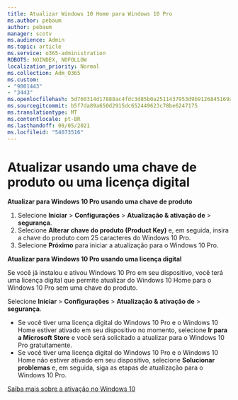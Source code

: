 ```yaml
---
title: Atualizar Windows 10 Home para Windows 10 Pro
ms.author: pebaum
author: pebaum
manager: scotv
ms.audience: Admin
ms.topic: article
ms.service: o365-administration
ROBOTS: NOINDEX, NOFOLLOW
localization_priority: Normal
ms.collection: Adm_O365
ms.custom:
- "9001443"
- "3443"
ms.openlocfilehash: 5d760314d17888ac4fdc3d85b0a2511437953d9b9126845169acd3fe486e55b6
ms.sourcegitcommit: b5f7da89a650d2915dc652449623c78be6247175
ms.translationtype: MT
ms.contentlocale: pt-BR
ms.lasthandoff: 08/05/2021
ms.locfileid: "54073516"
---
```

# <a name="upgrade-using-either-a-product-key-or-a-digital-license"></a>Atualizar usando uma chave de produto ou uma licença digital

**Atualizar para Windows 10 Pro usando uma chave de produto**

1. Selecione **Iniciar**  >  **Configurações**  >  **Atualização & ativação de**  >  **segurança**.
2. Selecione **Alterar chave do produto (Product Key)** e, em seguida, insira a chave do produto com 25 caracteres do Windows 10 Pro.
3. Selecione **Próximo** para iniciar a atualização para o Windows 10 Pro.

**Atualizar para Windows 10 Pro usando uma licença digital**

Se você já instalou e ativou Windows 10 Pro em seu dispositivo, você terá uma licença digital que permite atualizar do Windows 10 Home para o Windows 10 Pro sem uma chave do produto.

Selecione **Iniciar**  >  **Configurações**  >  **Atualização & ativação de**  >  **segurança**.

- Se você tiver uma licença digital do Windows 10 Pro e o Windows 10 Home estiver ativado em seu dispositivo no momento, selecione **Ir para a Microsoft Store** e você será solicitado a atualizar para o Windows 10 Pro gratuitamente.
- Se você tiver uma licença digital do Windows 10 Pro e o Windows 10 Home não estiver ativado em seu dispositivo, selecione **Solucionar problemas** e, em seguida, siga as etapas de atualização para o Windows 10 Pro.

[Saiba mais sobre a ativação no Windows 10](https://support.microsoft.com/help/12440)